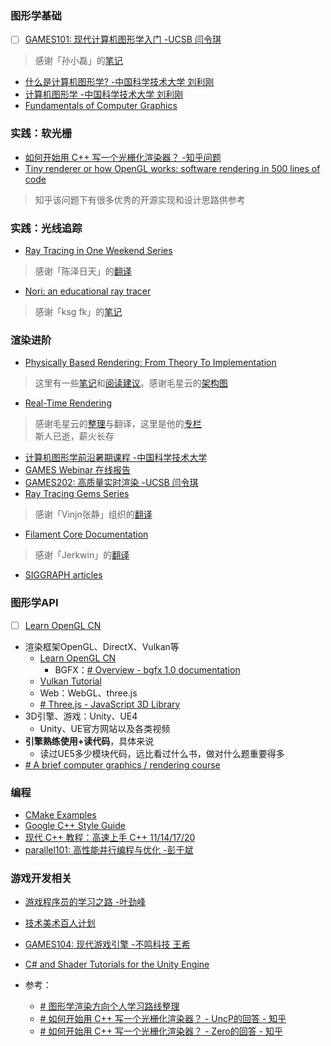 ### 图形学基础

- [ ] [GAMES101: 现代计算机图形学入门 -UCSB 闫令琪](https://link.zhihu.com/?target=https%3A//sites.cs.ucsb.edu/~lingqi/teaching/games101.html)

> 感谢「孙小磊」的[笔记](https://www.zhihu.com/column/c_1249465121615204352)

- [什么是计算机图形学? -中国科学技术大学 刘利刚](https://link.zhihu.com/?target=http%3A//staff.ustc.edu.cn/~lgliu/Resources/CG/What_is_CG.htm)
- [计算机图形学 -中国科学技术大学 刘利刚](https://link.zhihu.com/?target=http%3A//staff.ustc.edu.cn/~lgliu/Courses/ComputerGraphics_2020_spring-summer/default.htm)
- [Fundamentals of Computer Graphics](https://link.zhihu.com/?target=https%3A//book.douban.com/subject/26868819/)

### 实践：软光栅

- [如何开始用 C++ 写一个光栅化渲染器？ -知乎问题](https://www.zhihu.com/question/24786878/answer/1483055155)
- [Tiny renderer or how OpenGL works: software rendering in 500 lines of code](https://link.zhihu.com/?target=https%3A//github.com/ssloy/tinyrenderer/wiki)

> 知乎该问题下有很多优秀的开源实现和设计思路供参考

### 实践：光线追踪

- [Ray Tracing in One Weekend Series](https://link.zhihu.com/?target=https%3A//raytracing.github.io/)

> 感谢「陈泽日天」的[翻译](https://zhuanlan.zhihu.com/p/128582904)

- [Nori: an educational ray tracer](https://link.zhihu.com/?target=https%3A//wjakob.github.io/nori/%23)

> 感谢「ksg fk」的[笔记](https://www.zhihu.com/column/c_1407025850030698496)

### 渲染进阶

- [Physically Based Rendering: From Theory To Implementation](https://link.zhihu.com/?target=https%3A//www.pbr-book.org/3ed-2018/contents)

> 这里有一些[笔记](https://link.zhihu.com/?target=https%3A//dezeming.top/%3Fpage_id%3D50)和[阅读建议](https://www.zhihu.com/question/309420057/answer/652338038)。感谢毛星云的[架构图](https://link.zhihu.com/?target=https%3A//raw.githubusercontent.com/QianMo/PBR-White-Paper/master/media/PBR-White-Paper-Knowledge-Architecture-1.0.png)

- [Real-Time Rendering](https://link.zhihu.com/?target=https%3A//www.realtimerendering.com/)

> 感谢毛星云的[整理](https://zhuanlan.zhihu.com/p/26259772)与翻译，这里是他的[专栏](https://www.zhihu.com/column/game-programming)  
> 斯人已逝，薪火长存

- [计算机图形学前沿暑期课程 -中国科学技术大学](https://link.zhihu.com/?target=https%3A//space.bilibili.com/1598639097/video)
- [GAMES Webinar 在线报告](https://link.zhihu.com/?target=https%3A//space.bilibili.com/512313464)
- [GAMES202: 高质量实时渲染 -UCSB 闫令琪](https://link.zhihu.com/?target=https%3A//sites.cs.ucsb.edu/~lingqi/teaching/games202.html)
- [Ray Tracing Gems Series](https://link.zhihu.com/?target=https%3A//www.realtimerendering.com/raytracinggems/)

> 感谢「Vinjn张静」组织的[翻译](https://link.zhihu.com/?target=https%3A//item.jd.com/10037028085354.html)

- [Filament Core Documentation](https://link.zhihu.com/?target=https%3A//google.github.io/filament/documentation/)

> 感谢「Jerkwin」的[翻译](https://link.zhihu.com/?target=https%3A//github.com/Jerkwin/filamentcn)

- [SIGGRAPH articles](https://link.zhihu.com/?target=https%3A//kesen.realtimerendering.com/)

### 图形学API

- [ ] [Learn OpenGL CN](https://learnopengl-cn.github.io/)

- 渲染框架OpenGL、DirectX、Vulkan等
	- [Learn OpenGL CN](https://learnopengl-cn.github.io/)
		- BGFX：[# Overview - bgfx 1.0 documentation](https://bkaradzic.github.io/bgfx/overview.html)
	- [Vulkan Tutorial](https://vulkan-tutorial.com/)
	- Web：WebGL、three.js
	- [# Three.js - JavaScript 3D Library](https://link.zhihu.com/?target=https%3A//threejs.org/)
- 3D引擎、游戏：Unity、UE4
	- Unity、UE官方网站以及各类视频
- **引擎熟练使用+读代码**，具体来说
	- 读过UE5多少模块代码，远比看过什么书，做对什么题重要得多
- [# A brief computer graphics / rendering course](https://github.com/ssloy/tinyrenderer)

### 编程

- [CMake Examples](https://link.zhihu.com/?target=https%3A//github.com/ttroy50/cmake-examples)
- [Google C++ Style Guide](https://link.zhihu.com/?target=https%3A//google.github.io/styleguide/cppguide.html)
- [现代 C++ 教程：高速上手 C++ 11/14/17/20](https://link.zhihu.com/?target=https%3A//changkun.de/modern-cpp/)
- [parallel101: 高性能并行编程与优化 -彭于斌](https://link.zhihu.com/?target=https%3A//github.com/parallel101/course)

### 游戏开发相关

- [游戏程序员的学习之路 -叶劲峰](https://link.zhihu.com/?target=https%3A//github.com/miloyip/game-programmer/)
- [技术美术百人计划](https://link.zhihu.com/?target=https%3A//space.bilibili.com/7398208/video)
- [GAMES104: 现代游戏引擎 -不鸣科技 王希](https://link.zhihu.com/?target=https%3A//games104.boomingtech.com/)
- [C# and Shader Tutorials for the Unity Engine](https://link.zhihu.com/?target=https%3A//catlikecoding.com/unity/tutorials/)

- 参考：
	- [# 图形学渲染方向个人学习路线整理](https://zhuanlan.zhihu.com/p/445343440)
	- [# 如何开始用 C++ 写一个光栅化渲染器？ - UncP的回答 - 知乎](https://www.zhihu.com/question/24786878/answer/127484388)
	- [# 如何开始用 C++ 写一个光栅化渲染器？ - Zero的回答 - 知乎](https://www.zhihu.com/question/24786878/answer/401447840)